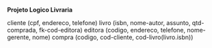 **Projeto Logico Livraria**

cliente (cpf, endereco, telefone)
livro   (isbn, nome-autor, assunto, qtd-comprada, fk-cod-editora)
editora (codigo, endereco, telefone, nome-gerente, nome)
compra  (codigo, cod-cliente, cod-livro(livro.isbn))
